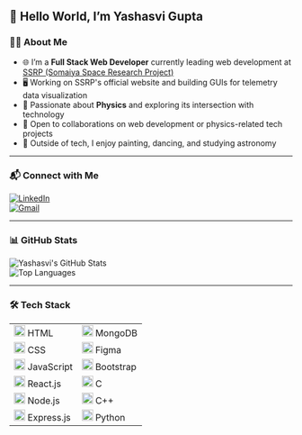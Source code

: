 ## 👋 Hello World, I’m Yashasvi Gupta

### 👩‍💻 About Me
- 🌐 I’m a **Full Stack Web Developer** currently leading web development at [SSRP (Somaiya Space Research Project)](https://ssrp.in)  
- 🖥️ Working on SSRP's official website and building GUIs for telemetry data visualization  
- 👀 Passionate about **Physics** and exploring its intersection with technology  
- 🤝 Open to collaborations on web development or physics-related tech projects  
- 🎨 Outside of tech, I enjoy painting, dancing, and studying astronomy  

---

### 📬 Connect with Me
[![LinkedIn](https://img.shields.io/badge/LinkedIn-0077B5?style=for-the-badge&logo=linkedin&logoColor=white)](https://www.linkedin.com/in/yashasvi-gupta-1230b423a/)  
[![Gmail](https://img.shields.io/badge/Email-D14836?style=for-the-badge&logo=gmail&logoColor=white)](mailto:yashasvigupta28@gmail.com)

---

### 📊 GitHub Stats

![Yashasvi's GitHub Stats](https://github-readme-stats.vercel.app/api?username=Yashvi2874&show_icons=true&theme=default)  
![Top Languages](https://github-readme-stats.vercel.app/api/top-langs/?username=Yashvi2874&layout=compact&theme=default)

---

### 🛠️ Tech Stack

<table>
  <tr>
    <td><img src="https://skillicons.dev/icons?i=html" width="20"/> HTML</td>
    <td><img src="https://skillicons.dev/icons?i=mongodb" width="20"/> MongoDB</td>
  </tr>
  <tr>
    <td><img src="https://skillicons.dev/icons?i=css" width="20"/> CSS</td>
   <td><img src="https://upload.wikimedia.org/wikipedia/commons/3/33/Figma-logo.svg" width="20"/> Figma</td>
  </tr>
  <tr>
    <td><img src="https://skillicons.dev/icons?i=js" width="20"/> JavaScript</td>
    <td><img src="https://skillicons.dev/icons?i=bootstrap" width="20"/> Bootstrap</td>
  </tr>
  <tr>
    <td><img src="https://skillicons.dev/icons?i=react" width="20"/> React.js</td>
    <td><img src="https://upload.wikimedia.org/wikipedia/commons/1/18/C_Programming_Language.svg" width="20"/> C</td>
  </tr>
  <tr>
    <td><img src="https://skillicons.dev/icons?i=nodejs" width="20"/> Node.js</td>
    <td><img src="https://skillicons.dev/icons?i=cpp" width="20"/> C++</td>
  </tr>
  <tr>
    <td><img src="https://skillicons.dev/icons?i=express" width="20"/> Express.js</td>
    <td><img src="https://upload.wikimedia.org/wikipedia/commons/c/c3/Python-logo-notext.svg" width="20"/> Python</td>
  </tr>
</table>

<!---
Yashvi2874/Yashvi2874 is a ✨ special ✨ repository because its `README.md` (this file) appears on your GitHub profile.
You can click the Preview link to take a look at your changes.
--->
